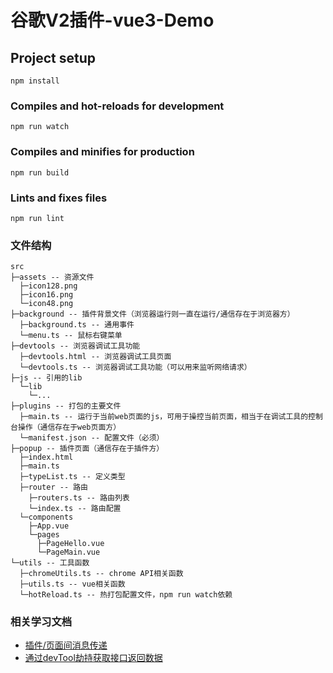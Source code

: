 # 谷歌V2插件-vue3-Demo

## Project setup

```
npm install
```

### Compiles and hot-reloads for development

```
npm run watch
```

### Compiles and minifies for production

```
npm run build
```

### Lints and fixes files

```
npm run lint
```

### 文件结构

```
src
├─assets -- 资源文件
  ├─icon128.png
  ├─icon16.png
  └─icon48.png
├─background -- 插件背景文件（浏览器运行则一直在运行/通信存在于浏览器方）
  ├─background.ts -- 通用事件
  └─menu.ts -- 鼠标右键菜单
├─devtools -- 浏览器调试工具功能
  ├─devtools.html -- 浏览器调试工具页面
  └─devtools.ts -- 浏览器调试工具功能（可以用来监听网络请求）
├─js -- 引用的lib
  └─lib
    └─...
├─plugins -- 打包的主要文件
  ├─main.ts -- 运行于当前web页面的js，可用于操控当前页面，相当于在调试工具的控制台操作（通信存在于web页面方）
  └─manifest.json -- 配置文件（必须）
├─popup -- 插件页面（通信存在于插件方）
  ├─index.html
  ├─main.ts
  ├─typeList.ts -- 定义类型
  ├─router -- 路由
    ├─routers.ts -- 路由列表
    └─index.ts -- 路由配置
  └─components
    ├─App.vue
    └─pages
      ├─PageHello.vue
      └─PageMain.vue
└─utils -- 工具函数
  ├─chromeUtils.ts -- chrome API相关函数
  ├─utils.ts -- vue相关函数
  └─hotReload.ts -- 热打包配置文件，npm run watch依赖

```

### 相关学习文档

- [插件/页面间消息传递](https://blog.csdn.net/justdoshare/article/details/121667797)
- [通过devTool劫持获取接口返回数据](https://blog.csdn.net/chantor7/article/details/124588045)
